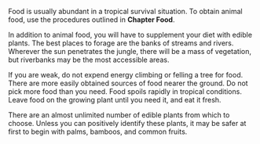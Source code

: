 
Food is usually abundant in a tropical survival situation. To obtain animal food, use the procedures outlined in **Chapter Food**.

In addition to animal food, you will have to supplement your diet with edible plants. The best places to forage are the banks of streams and rivers. Wherever the sun penetrates the jungle, there will be a mass of vegetation, but riverbanks may be the most accessible areas.

If you are weak, do not expend energy climbing or felling a tree for food. There are more easily obtained sources of food nearer the ground. Do not pick more food than you need. Food spoils rapidly in tropical conditions. Leave food on the growing plant until you need it, and eat it fresh.

There are an almost unlimited number of edible plants from which to choose. Unless you can positively identify these plants, it may be safer at first to begin with palms, bamboos, and common fruits.
